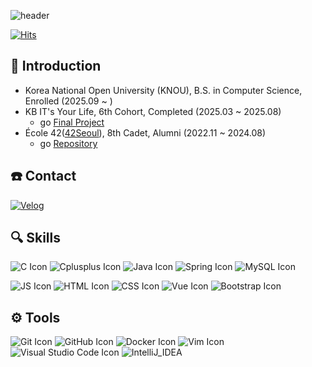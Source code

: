 ![header](https://capsule-render.vercel.app/api?type=venom&color=auto&height=300&section=header&text=Hi%20I'm%20eunwoo&fontSize=50)

[![Hits](https://hits.seeyoufarm.com/api/count/incr/badge.svg?url=https%3A%2F%2Fgithub.com%2FEUNWOOLEEE&count_bg=%2379C83D&title_bg=%23555555&icon=&icon_color=%23E7E7E7&title=hits&edge_flat=false)](https://hits.seeyoufarm.com)

## 🧸 Introduction
- Korea National Open University (KNOU), B.S. in Computer Science, Enrolled (2025.09 ~ )
- KB IT's Your Life, 6th Cohort, Completed (2025.03 ~ 2025.08)
  - go [Final Project](https://github.com/Halggeol)
- École 42([42Seoul](https://42seoul.kr/seoul42/main/view)), 8th Cadet, Alumni (2022.11 ~ 2024.08)
  - go [Repository](https://github.com/EUNWOOLEEE/42cursus)

## ☎️ Contact
[![Velog](https://img.shields.io/badge/Velog-20C997?style=flat&logo=velog&logoColor=white)](https://velog.io/@eunwolee/posts)

## 🔍 Skills
![C Icon](https://img.shields.io/badge/C-A8B9CC?style=flat&logo=c&logoColor=white)
![Cplusplus Icon](https://img.shields.io/badge/C++-00599C?style=flat&logo=cplusplus&logoColor=white)
![Java Icon](https://img.shields.io/badge/Java-007396?style=flat&logo=&logoColor=white)
![Spring Icon](https://img.shields.io/badge/Spring-6DB33F?style=flat&logo=spring&logoColor=white)
![MySQL Icon](https://img.shields.io/badge/MySQL-4479A1?style=flat&logo=mysql&logoColor=white)

![JS Icon](https://img.shields.io/badge/JavaScript-F7DF1E?style=flat&logo=javascript&logoColor=black)
![HTML Icon](https://img.shields.io/badge/HTML-E34F26?style=flat&logo=html5&logoColor=white)
![CSS Icon](https://img.shields.io/badge/CSS-1572B6?style=flat&logo=css3&logoColor=white)
![Vue Icon](https://img.shields.io/badge/Vue.js-4FC08D?style=flat&logo=vuedotjs&logoColor=white)
![Bootstrap Icon](https://img.shields.io/badge/Bootstrap-7952B3?style=flat&logo=bootstrap&logoColor=white)

## ⚙️ Tools
![Git Icon](https://img.shields.io/badge/Git-F05032?style=flat&logo=git&logoColor=white)
![GitHub Icon](https://img.shields.io/badge/GitHub-181717?style=flat&logo=github&logoColor=white)
![Docker Icon](https://img.shields.io/badge/Docker-2496ED?style=flat&logo=docker&logoColor=white)
![Vim Icon](https://img.shields.io/badge/Vim-019733?style=flat&logo=vim&logoColor=white)
![Visual Studio Code Icon](https://img.shields.io/badge/Visual_Studio_Code-007ACC?style=flat&logo=visualstudiocode&logoColor=white)
![IntelliJ_IDEA](https://img.shields.io/badge/IntelliJ_IDEA-000000?style=flat-flat&logo=IntelliJ%20IDEA&logoColor=white)
